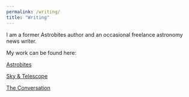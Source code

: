 ```yaml
---
permalink: /writing/
title: "Writing"
---
```


I am a former Astrobites author and an occasional freelance astronomy news writer.

My work can be found here:

<a href="https://astrobites.org/author/mhuston/">Astrobites</a>

<a href="https://skyandtelescope.org/author/macy-huston/">Sky & Telescope</a>

<a href="https://theconversation.com/profiles/macy-huston-1384597/articles">The Conversation</a>
